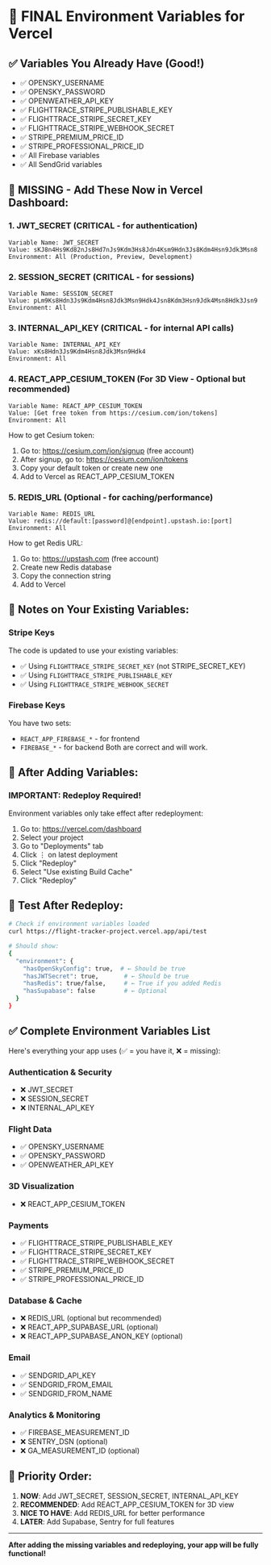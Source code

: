 # 🔧 FINAL Environment Variables for Vercel

## ✅ Variables You Already Have (Good!)
- ✅ OPENSKY_USERNAME
- ✅ OPENSKY_PASSWORD  
- ✅ OPENWEATHER_API_KEY
- ✅ FLIGHTTRACE_STRIPE_PUBLISHABLE_KEY
- ✅ FLIGHTTRACE_STRIPE_SECRET_KEY
- ✅ FLIGHTTRACE_STRIPE_WEBHOOK_SECRET
- ✅ STRIPE_PREMIUM_PRICE_ID
- ✅ STRIPE_PROFESSIONAL_PRICE_ID
- ✅ All Firebase variables
- ✅ All SendGrid variables

## 🔴 MISSING - Add These Now in Vercel Dashboard:

### 1. **JWT_SECRET** (CRITICAL - for authentication)
```
Variable Name: JWT_SECRET
Value: sKJ8n4Hs9Kd82nJs8Hd7nJs9Kdm3Hs8Jdn4Ksm9Hdn3Js8Kdm4Hsn9Jdk3Msn8
Environment: All (Production, Preview, Development)
```

### 2. **SESSION_SECRET** (CRITICAL - for sessions)
```
Variable Name: SESSION_SECRET
Value: pLm9Ks8Hdn3Js9Kdm4Hsn8Jdk3Msn9Hdk4Jsn8Kdm3Hsn9Jdk4Msn8Hdk3Jsn9
Environment: All
```

### 3. **INTERNAL_API_KEY** (CRITICAL - for internal API calls)
```
Variable Name: INTERNAL_API_KEY
Value: xKs8Hdn3Js9Kdm4Hsn8Jdk3Msn9Hdk4
Environment: All
```

### 4. **REACT_APP_CESIUM_TOKEN** (For 3D View - Optional but recommended)
```
Variable Name: REACT_APP_CESIUM_TOKEN
Value: [Get free token from https://cesium.com/ion/tokens]
Environment: All
```

How to get Cesium token:
1. Go to: https://cesium.com/ion/signup (free account)
2. After signup, go to: https://cesium.com/ion/tokens
3. Copy your default token or create new one
4. Add to Vercel as REACT_APP_CESIUM_TOKEN

### 5. **REDIS_URL** (Optional - for caching/performance)
```
Variable Name: REDIS_URL
Value: redis://default:[password]@[endpoint].upstash.io:[port]
Environment: All
```

How to get Redis URL:
1. Go to: https://upstash.com (free account)
2. Create new Redis database
3. Copy the connection string
4. Add to Vercel

## 📝 Notes on Your Existing Variables:

### Stripe Keys
The code is updated to use your existing variables:
- ✅ Using `FLIGHTTRACE_STRIPE_SECRET_KEY` (not STRIPE_SECRET_KEY)
- ✅ Using `FLIGHTTRACE_STRIPE_PUBLISHABLE_KEY`
- ✅ Using `FLIGHTTRACE_STRIPE_WEBHOOK_SECRET`

### Firebase Keys
You have two sets:
- `REACT_APP_FIREBASE_*` - for frontend
- `FIREBASE_*` - for backend
Both are correct and will work.

## 🚀 After Adding Variables:

### IMPORTANT: Redeploy Required!
Environment variables only take effect after redeployment:

1. Go to: https://vercel.com/dashboard
2. Select your project
3. Go to "Deployments" tab
4. Click ⋮ on latest deployment
5. Click "Redeploy"
6. Select "Use existing Build Cache"
7. Click "Redeploy"

## 🧪 Test After Redeploy:

```bash
# Check if environment variables loaded
curl https://flight-tracker-project.vercel.app/api/test

# Should show:
{
  "environment": {
    "hasOpenSkyConfig": true,  # ← Should be true
    "hasJWTSecret": true,       # ← Should be true
    "hasRedis": true/false,     # ← True if you added Redis
    "hasSupabase": false        # ← Optional
  }
}
```

## ✅ Complete Environment Variables List

Here's everything your app uses (✅ = you have it, ❌ = missing):

### Authentication & Security
- ❌ JWT_SECRET
- ❌ SESSION_SECRET  
- ❌ INTERNAL_API_KEY

### Flight Data
- ✅ OPENSKY_USERNAME
- ✅ OPENSKY_PASSWORD
- ✅ OPENWEATHER_API_KEY

### 3D Visualization
- ❌ REACT_APP_CESIUM_TOKEN

### Payments
- ✅ FLIGHTTRACE_STRIPE_PUBLISHABLE_KEY
- ✅ FLIGHTTRACE_STRIPE_SECRET_KEY
- ✅ FLIGHTTRACE_STRIPE_WEBHOOK_SECRET
- ✅ STRIPE_PREMIUM_PRICE_ID
- ✅ STRIPE_PROFESSIONAL_PRICE_ID

### Database & Cache
- ❌ REDIS_URL (optional but recommended)
- ❌ REACT_APP_SUPABASE_URL (optional)
- ❌ REACT_APP_SUPABASE_ANON_KEY (optional)

### Email
- ✅ SENDGRID_API_KEY
- ✅ SENDGRID_FROM_EMAIL
- ✅ SENDGRID_FROM_NAME

### Analytics & Monitoring
- ✅ FIREBASE_MEASUREMENT_ID
- ❌ SENTRY_DSN (optional)
- ❌ GA_MEASUREMENT_ID (optional)

## 🎯 Priority Order:

1. **NOW**: Add JWT_SECRET, SESSION_SECRET, INTERNAL_API_KEY
2. **RECOMMENDED**: Add REACT_APP_CESIUM_TOKEN for 3D view
3. **NICE TO HAVE**: Add REDIS_URL for better performance
4. **LATER**: Add Supabase, Sentry for full features

---

**After adding the missing variables and redeploying, your app will be fully functional!**